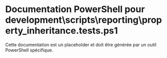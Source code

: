 # Documentation PowerShell pour development\scripts\reporting\property_inheritance.tests.ps1

Cette documentation est un placeholder et doit être générée par un outil PowerShell spécifique.
